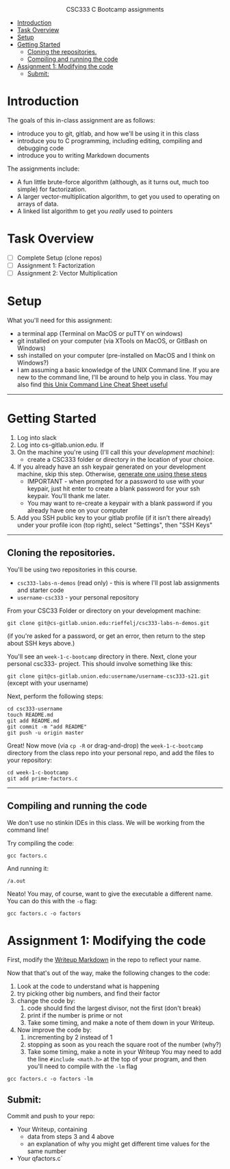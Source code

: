 <center>CSC333 C Bootcamp assignments</center>

<!-- TOC -->

- [Introduction](#introduction)
- [Task Overview](#task-overview)
- [Setup](#setup)
- [Getting Started](#getting-started)
    - [Cloning the repositories.](#cloning-the-repositories)
    - [Compiling and running the code](#compiling-and-running-the-code)
- [Assignment 1: Modifying the code](#assignment-1-modifying-the-code)
    - [Submit:](#submit)

<!-- /TOC -->
# Introduction

The goals of this in-class assignment are as follows:

* introduce you to git, gitlab, and how we'll be using it in this class
* introduce you to C programming, including editing, compiling and debugging code
* introduce you to writing Markdown documents

The assignments include:
* A fun little brute-force algorithm (although, as it turns out, much too simple) for factorization.
* A larger vector-multiplication algorithm, to get you used to operating on arrays of data.
* A linked list algorithm to get you *really* used to pointers

# Task Overview

- [ ] Complete Setup (clone repos)
- [ ] Assignment 1: Factorization
- [ ] Assignment 2: Vector Multiplication
# Setup

What you'll need for this assignment:

* a terminal app (Terminal on MacOS or puTTY on windows)
* git installed on your computer (via XTools on MacOS, or GitBash on Windows)
* ssh installed on your computer (pre-installed on MacOS and I think on Windows?)
* I am assuming a basic knowledge of the UNIX Command line.  If you are new to the command line, I'll be around to help you in class.  You may also find [this Unix Command Line Cheat Sheet useful](https://files.fosswire.com/2007/08/fwunixref.pdf)
---
# Getting Started

1. Log into slack
2. Log into cs-gitlab.union.edu.  If 
3. On the machine you're using (I'll call this your *development machine*):
   * create a CSC333 folder or directory in the location of your choice.
4. If you already have an ssh keypair generated on your development machine, skip this step.  Otherwise, [generate one using these steps](https://cs-gitlab.union.edu/help/ssh/README#generating-a-new-ssh-key-pair)
   * IMPORTANT - when prompted for a password to use with your keypair, just hit enter to create a blank password for your ssh keypair.  You'll thank me later.  
   *  You may want to re-create a keypair with a blank password if you already have one on your computer
5. Add you SSH public key to your gitlab profile (if it isn't there already)
under your profile icon (top right), select "Settings", then "SSH Keys"

---

## Cloning the repositories.

You'll be using two repositories in this course.
   * `csc333-labs-n-demos` (read only) - this is where I'll post lab assignments and starter code
   * `username-csc333` - your personal repository

 From your CSC33 Folder or directory on your development machine:

`git clone git@cs-gitlab.union.edu:rieffelj/csc333-labs-n-demos.git`

(if you're asked for a password, or get an error, then return to the step about SSH keys above.)

You'll see an `week-1-c-bootcamp` directory in there.  Next, clone your personal csc333-<username> project.  This should involve something like this:
 
`git clone git@cs-gitlab.union.edu:username/username-csc333-s21.git` (except with your username)

Next, perform the following steps:

```
cd csc333-username
touch README.md
git add README.md
git commit -m "add README"
git push -u origin master
```

Great! Now move (via  `cp -R` or drag-and-drop) the `week-1-c-bootcamp` directory from the class repo into your personal repo, and add the files to your repository:

```
cd week-1-c-bootcamp
git add prime-factors.c
```

---

## Compiling and running the code

We don't use no stinkin IDEs in this class.  We will be working from the command line!

Try compiling the code:

`gcc factors.c`

And running it:

`/a.out`

Neato!  You may, of course, want to give the executable a different name.  You can do this with the `-o` flag:

`gcc factors.c -o factors`


# Assignment 1: Modifying the code


First,  modify the [Writeup Markdown](Writeup.md) in the repo to reflect your name.  

Now that that's out of the way, make the following changes to the code:

1. Look at the code to understand what is happening
2. try picking other big numbers, and find their factor
3. change the code by:
   1. code should find the largest divisor, not the first (don't break)
   2. print if the number is prime or not
   3. Take some timing, and make a note of them down in your Writeup.
4. Now improve the code by:
   1.  incrementing by 2 instead of 1
   2.  stopping as soon as you reach the square root of the number (why?)
   3. Take some timing, make a note in your Writeup
You may need to add the line `#include <math.h>` at the top of your program, and then you'll need to compile with the `-lm` flag

`gcc factors.c -o factors -lm`

## Submit:

Commit and push to your repo:

*  Your Writeup,  containing
   * data from steps 3 and 4 above 
   * an explanation of why you might get different time values for the same number
*  Your qfactors.c`



